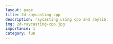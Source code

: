 ```yaml
---
layout: page
title: 2d-raycasting-cpp
description: raycasting using cpp and raylib. 
img: 2d-raycasting-cpp.jpg
importance: 1
category: fun
---
```


<!-- ![Alt Text](2d-raycasting-cpp.gif) -->